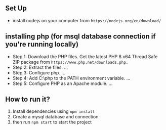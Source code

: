 ## Set Up
- install nodejs on your computer from  ``https://nodejs.org/en/download/``

## installing php (for msql database connection if you're running locally)
- Step 1: Download the PHP files. Get the latest PHP 8 x64 Thread Safe ZIP package from ``https://www.php.net/downloads.php.``
- Step 2: Extract the files. ...
- Step 3: Configure php. ...
- Step 4: Add C:\php to the PATH environment variable. ...
- Step 5: Configure PHP as an Apache module. ...


## How to run it?

1) Install dependencies using ``npm install``   
2) Create a mysql database and connection
3) then run ``npm start`` to start the project
